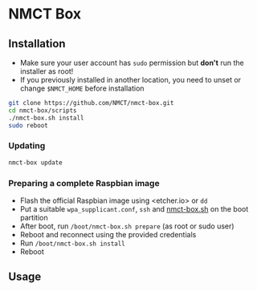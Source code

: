 # NMCT Box

## Installation 
- Make sure your user account has `sudo` permission but **don't** run the installer as root!
- If you previously installed in another location, you need to unset or change `$NMCT_HOME` before installation

```bash
git clone https://github.com/NMCT/nmct-box.git
cd nmct-box/scripts
./nmct-box.sh install
sudo reboot
```

### Updating
```bash
nmct-box update
```

### Preparing a complete Raspbian image
- Flash the official Raspbian image using <etcher.io> or `dd`
- Put a suitable `wpa_supplicant.conf`, `ssh` and [nmct-box.sh](scripts/) on the boot partition
- After boot, run `/boot/nmct-box.sh prepare` (as root or sudo user)
- Reboot and reconnect using the provided credentials
- Run `/boot/nmct-box.sh install`
- Reboot

## Usage
